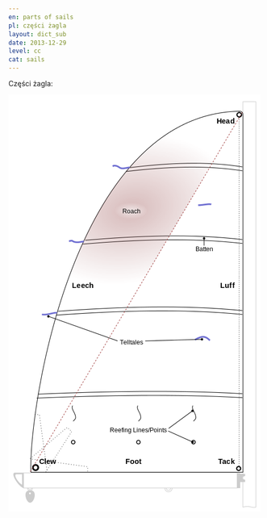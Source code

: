 ```yaml
---
en: parts of sails
pl: części żagla
layout: dict_sub
date: 2013-12-29
level: cc
cat: sails
---
```


Części żagla:

![części żagla](/img/dict/parts_of_a_sail.png)
